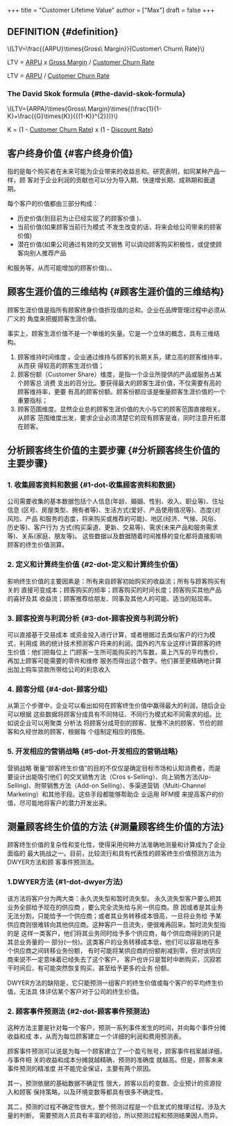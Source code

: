 +++
title = "Customer Lifetime Value"
author = ["Max"]
draft = false
+++

## DEFINITION {#definition}

\\(LTV=\frac{{ARPU}\times{Gross\ Margin}}{Customer\ Churn\ Rate}\\)

LTV = [ARPU](20210729003208-average_revenue_per_account.md) x [Gross Margin](20210729011241-gross_margin.md) / [Customer Churn Rate](churn-rate.md)

LTV = [ARPU](20210729003208-average_revenue_per_account.md) / [Customer Churn Rate](churn-rate.md)


### The David Skok formula {#the-david-skok-formula}

\\(LTV={ARPA}\times{Gross\ Margin}\times{(\frac{1}{1-K}+\frac{{G}\times{K}}{{(1-K)}^{2}})}\\)

K = (1 - [Customer Churn Rate](churn-rate.md)) x (1 - [Discount Rate](20210311233019-discount_rate.md))


## 客户终身价值 {#客户终身价值}

指的是每个购买者在未来可能为企业带来的收益总和。研究表明，如同某种产品一样，顾
客对于企业利润的贡献也可以分为导入期、快速增长期、成熟期和衰退期。

每个客户的价值都由三部分构成：

-   历史价值(到目前为止已经实现了的顾客价值 )、
-   当前价值(如果顾客当前行为模式 不发生改变的话，将来会给公司带来的顾客价值)
-   潜在价值(如果公司通过有效的交叉销售 可以调动顾客购买积极性，或促使顾客向别人推荐产品

和服务等，从而可能增加的顾客价值)。、


## 顾客生涯价值的三维结构 {#顾客生涯价值的三维结构}

顾客生涯价值是指所有顾客终身价值折现值的总和。企业在品牌管理过程中必须从广义的
角度来把握顾客生涯价值。

事实上，顾客生涯价值不是一个单维的矢量。它是一个立体的概念，具有三维结构。

1.  顾客维持时间维度 。企业通过维持与顾客的长期关系，建立高的顾客维持率，从而获
    得较高的顾客生涯价值；
2.  顾客份额（Customer Share）维度，是指一个企业所提供的产品或服务占某个顾客总
    消费 支出的百分比。要获得最大的顾客生涯价值，不仅需要有高的顾客维持率，更要
    有高的顾客份额。顾客份额应该是衡量顾客生涯价值的一个重要指标；
3.  顾客范围维度。显然企业总的顾客生涯价值的大小与它的顾客范围直接相关。从顾客
    范围维度出发，要求企业必须清楚它的现有顾客是谁，同时注意开拓潜在顾客。


## 分析顾客终生价值的主要步骤 {#分析顾客终生价值的主要步骤}


### 1. 收集顾客资料和数据 {#1-dot-收集顾客资料和数据}

公司需要收集的基本数据包括个人信息(年龄、婚姻、性别、收入、职业等)、住址信息
(区号、房屋类型、拥有者等)、生活方式(爱好、产品使用情况等)、态度(对风险、产品
和服务的态度，将来购买或推荐的可能)、地区(经济、气候、风俗、历史等)、客户行为
方式(购买渠道、更新、交易等)、需求(未来产品和服务需求等)、关系(家庭、朋友等)。
这些数据以及数据随着时间推移的变化都将直接影响顾客的终生价值测算。


### 2. 定义和计算终生价值 {#2-dot-定义和计算终生价值}

影响终生价值的主要因素是：所有来自顾客初始购买的收益流；所有与顾客购买有关的
直接可变成本；顾客购买的频率；顾客购买的时间长度；顾客购买其他产品的喜好及其
收益流；顾客推荐给朋友、同事及其他人的可能、适当的贴现率。


### 3. 顾客投资与利润分析 {#3-dot-顾客投资与利润分析}

可以直接基于交易成本 或资金投入进行计算，或者根据过去类似客户的行为模式，利用成
熟的统计技术预测客户将来的利润。国外的汽车业这样计算顾客的终生价值：他们把每位上
门顾客一生所可能购买的汽车数，乘上汽车的平均售价，再加上顾客可能需要的零件和维修
服务而得出这个数字。他们甚至更精确地计算出加上购车贷款所带给公司的利息收入


### 4. 顾客分组 {#4-dot-顾客分组}

从第三个步骤中，企业可以看出如何在顾客终生价值中赢得最大的利润，随后企业可以根据
这些数据将顾客分成具有不同特征、不同行为模式和不同需求的组。比如说企业可以用聚类
分析法 将顾客分成苛刻的顾客、犹豫不决的顾客、节俭的顾客和久经世故的顾客，根据每
个组制定相应的措施。


### 5. 开发相应的营销战略 {#5-dot-开发相应的营销战略}

营销战略
衡量“顾客终生价值”的目的不仅仅是确定目标市场和认知消费者，而是要设计出能吸引他们
的交叉销售方法（Cros s-Selling）、向上销售方法(Up-Selling)、附带销售方法（Add-on
Selling）、多渠道营销（Multi-Channel Marketing）和其他手段。这些手段都能够帮助企
业运用 RFM模 来提高客户的价值，尽可能地将客户的潜力开发出来。


## 测量顾客终生价值的方法 {#测量顾客终生价值的方法}

顾客终生价值的复杂性和变化性，使得采用何种方法准确地测量和计算成为了企业面临的
最大挑战之一。目前，比较流行和具有代表性的顾客终生价值预测方法为DWYER方法和顾
客事件预测法。


### 1.DWYER方法 {#1-dot-dwyer方法}

该方法将客户分为两大类：永久流失型和暂时流失型。
永久流失型客户要么把其业务全部给予现在的供应商 ，要么完全流失给与另一供应商。原
因或者是其业务无法分割，只能给予一个供应商；或者其业务转移成本很高，一旦将业务给
予某供应商则很难转向其他供应商。这种客户一旦流失，便很难再回来。暂时流失型指的是
这样一类客户，他们将其业务同时给予多个供应商，每个供应商得到的只是其总业务量的一
部分(一份)。这类客户的业务转移成本低，他们可以容易地在多个供应商之间转移业务份额，
有时可能将某供应商的份额削减到零，但对该供应商来说不一定意味着已经失去了这个客户，
客户也许只是暂时中断购买，沉寂若干时间后，有可能突然恢复购买，甚至给予更多的业务
份额。

DWYER方法的缺陷是，它只能预测一组客户的终生价值或每个客户的平均终生价值，无法具
体评估某个客户对于公司的终生价值。


### 2. 顾客事件预测法 {#2-dot-顾客事件预测法}

这种方法主要是针对每一个客户，预测一系列事件发生的时间，并向每个事件分摊收益和成
本，从而为每位顾客建立一个详细的利润和费用预测表。

顾客事件预测可以说是为每一个顾客建立了一个盈亏账号，顾客事件档案越详细，与事件相
关的收益和成本分摊就越精确，预测的准确度 就越高。但是，顾客未来事件预测的精准度
并不能完全保证，主要有两个原因。

其一，预测依据的基础数据不确定性 很大，顾客以后的变数、企业预计的资源投入和顾客
保持策略，以及环境变数等都具有很多不确定性。

其二，预测的过程不确定性很大，整个预测过程是一个启发式的推理过程，涉及大量的判断，
需要预测人员具有丰富的经验，所以预测过程和预测结果因人而异。
